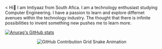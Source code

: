 <
Hi👋
I am Imtiyaaz from South Afica. I am a technology enthusiast studying Computer Engineering. 
I have a passion to learn and explore differnet avenues within the technology industry.
The thought that there is infinite possibilities to invent something new pushes me to learn more.

[![Anurag's GitHub stats](https://github-readme-stats.vercel.app/api?username=ImtiHart)](https://github.com/anuraghazra/github-readme-stats)
<div align="center">
    <img src="https://raw.githubusercontent.com/[YourGitHub]/[YourGitHub]/output/github-contribution-grid-snake.svg" alt="GitHub Contribution Grid Snake Animation"/>
</div>
